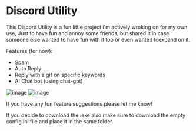 # Discord Utility

This Discord Utility is a fun little project i'm actively wroking on for my own use, 
Just to have fun and annoy some friends, but shared it in case someone else wanted to have fun with it too or even wanted toexpand on it.

Features (for now):
- Spam
- Auto Reply
- Reply with a gif on specific keywords
- AI Chat bot (using chat-gpt)

![image](https://github.com/Deagarys/DiscordUtility/assets/37025496/3195406b-e0ac-4431-b09f-6aabd3c8cbe7)
![image](https://github.com/Deagarys/DiscordUtility/assets/37025496/fb20fdbc-b489-4795-963a-5b6a37ba7c6d)

If you have any fun feature suggestions please let me know!

If you decide to download the .exe also make sure to download the empty config.ini file and place it in the same folder.
